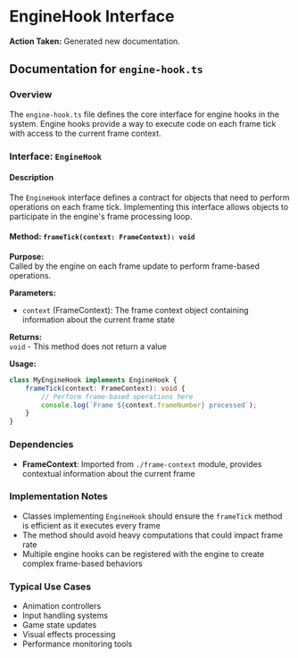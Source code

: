 # EngineHook Interface

**Action Taken:** Generated new documentation.

## Documentation for `engine-hook.ts`

### Overview
The `engine-hook.ts` file defines the core interface for engine hooks in the system. Engine hooks provide a way to execute code on each frame tick with access to the current frame context.

### Interface: `EngineHook`

#### Description
The `EngineHook` interface defines a contract for objects that need to perform operations on each frame tick. Implementing this interface allows objects to participate in the engine's frame processing loop.

#### Method: `frameTick(context: FrameContext): void`

**Purpose:**  
Called by the engine on each frame update to perform frame-based operations.

**Parameters:**
- `context` (FrameContext): The frame context object containing information about the current frame state

**Returns:**  
`void` - This method does not return a value

**Usage:**
```typescript
class MyEngineHook implements EngineHook {
    frameTick(context: FrameContext): void {
        // Perform frame-based operations here
        console.log(`Frame ${context.frameNumber} processed`);
    }
}
```

### Dependencies
- **FrameContext**: Imported from `./frame-context` module, provides contextual information about the current frame

### Implementation Notes
- Classes implementing `EngineHook` should ensure the `frameTick` method is efficient as it executes every frame
- The method should avoid heavy computations that could impact frame rate
- Multiple engine hooks can be registered with the engine to create complex frame-based behaviors

### Typical Use Cases
- Animation controllers
- Input handling systems
- Game state updates
- Visual effects processing
- Performance monitoring tools
